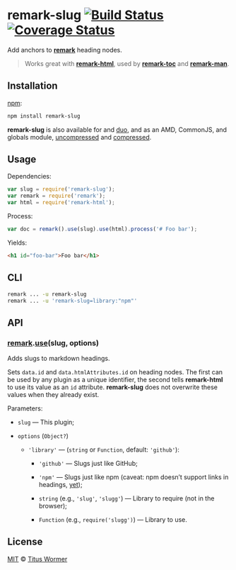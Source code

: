 # remark-slug [![Build Status](https://img.shields.io/travis/wooorm/remark-slug.svg)](https://travis-ci.org/wooorm/remark-slug) [![Coverage Status](https://img.shields.io/codecov/c/github/wooorm/remark-slug.svg)](https://codecov.io/github/wooorm/remark-slug)

Add anchors to [**remark**](https://github.com/wooorm/remark) heading nodes.

> Works great with [**remark-html**](https://github.com/wooorm/remark-html),
> used by [**remark-toc**](https://github.com/wooorm/remark-toc) and
> [**remark-man**](https://github.com/wooorm/remark-man).

## Installation

[npm](https://docs.npmjs.com/cli/install):

```bash
npm install remark-slug
```

**remark-slug** is also available for and [duo](http://duojs.org/#getting-started),
and as an AMD, CommonJS, and globals module, [uncompressed](remark-slug.js) and
[compressed](remark-slug.min.js).

## Usage

Dependencies:

```javascript
var slug = require('remark-slug');
var remark = require('remark');
var html = require('remark-html');
```

Process:

```javascript
var doc = remark().use(slug).use(html).process('# Foo bar');
```

Yields:

```html
<h1 id="foo-bar">Foo bar</h1>
```

## CLI

```bash
remark ... -u remark-slug
remark ... -u 'remark-slug=library:"npm"'
```

## API

### [remark](https://github.com/wooorm/remark#api).[use](https://github.com/wooorm/remark#remarkuseplugin-options)(slug, options)

Adds slugs to markdown headings.

Sets `data.id` and `data.htmlAttributes.id` on heading nodes. The first can be
used by any plugin as a unique identifier, the second tells **remark-html** to
use its value as an `id` attribute. **remark-slug** does not overwrite these
values when they already exist.

Parameters:

*   `slug` — This plugin;

*   `options` (`Object?`)

    *   `'library'` — (`string` or `Function`, default: `'github'`):

        *   `'github'` — Slugs just like GitHub;

        *   `'npm'`
            — Slugs just like npm (caveat: npm doesn’t support links in
            headings, [yet](https://github.com/npm/marky-markdown/pull/38));

        *   `string` (e.g., `'slug'`, `'slugg'`)
            — Library to require (not in the browser);

        *   `Function` (e.g., `require('slugg')`)
            — Library to use.

## License

[MIT](LICENSE) © [Titus Wormer](http://wooorm.com)
